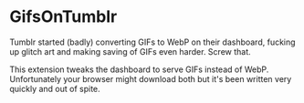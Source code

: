 # GifsOnTumblr

Tumblr started (badly) converting GIFs to WebP on their dashboard, fucking up glitch art and making saving of GIFs even harder. Screw that.

This extension tweaks the dashboard to serve GIFs instead of WebP. Unfortunately your browser might download both but it's been written very quickly and out of spite.